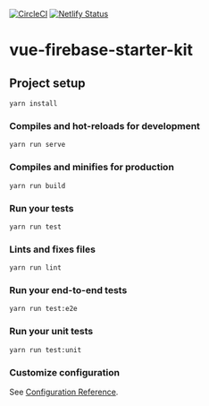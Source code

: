[![CircleCI](https://circleci.com/gh/kefranabg/vuejs-firebase-starter-kit/tree/master.svg?style=svg&circle-token=f311e2320782a12321a769faa2ef1d3cdf5e1a10)](https://circleci.com/gh/kefranabg/vuejs-firebase-starter-kit/tree/master)
[![Netlify Status](https://api.netlify.com/api/v1/badges/4e57ab36-3c83-46b6-bf38-7b3d2c7ac986/deploy-status)](https://app.netlify.com/sites/vue-firebase-starter-kit/deploys)


# vue-firebase-starter-kit

## Project setup

```
yarn install
```

### Compiles and hot-reloads for development

```
yarn run serve
```

### Compiles and minifies for production

```
yarn run build
```

### Run your tests

```
yarn run test
```

### Lints and fixes files

```
yarn run lint
```

### Run your end-to-end tests

```
yarn run test:e2e
```

### Run your unit tests

```
yarn run test:unit
```

### Customize configuration

See [Configuration Reference](https://cli.vuejs.org/config/).
